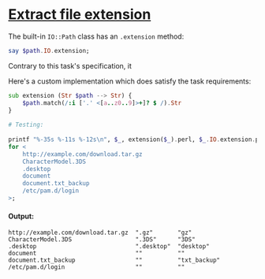 [1]: https://rosettacode.org/wiki/Extract_file_extension

# [Extract file extension][1]

The built-in `IO::Path` class has an `.extension` method:

```raku
say $path.IO.extension;
```


Contrary to this task's specification, it





Here's a custom implementation which does satisfy the task requirements:

```raku
sub extension (Str $path --> Str) {
    $path.match(/:i ['.' <[a..z0..9]>+]? $ /).Str
}
 
# Testing:
 
printf "%-35s %-11s %-12s\n", $_, extension($_).perl, $_.IO.extension.perl
for <
    http://example.com/download.tar.gz
    CharacterModel.3DS
    .desktop
    document
    document.txt_backup
    /etc/pam.d/login
>;
```

#### Output:
```
http://example.com/download.tar.gz  ".gz"       "gz"        
CharacterModel.3DS                  ".3DS"      "3DS"       
.desktop                            ".desktop"  "desktop"   
document                            ""          ""          
document.txt_backup                 ""          "txt_backup"
/etc/pam.d/login                    ""          ""
```